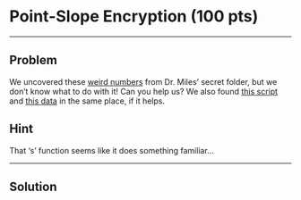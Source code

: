 # Point-Slope Encryption (100 pts)



---

## Problem
We uncovered these [weird numbers](./files/points.txt) from Dr. Miles’ secret folder, but we don’t know what to do with it! Can you help us? We also found [this script](./files/encrypt.py) and [this data](./files/points.txt) in the same place, if it helps.

## Hint
That ‘s’ function seems like it does something familiar…


---

## Solution
